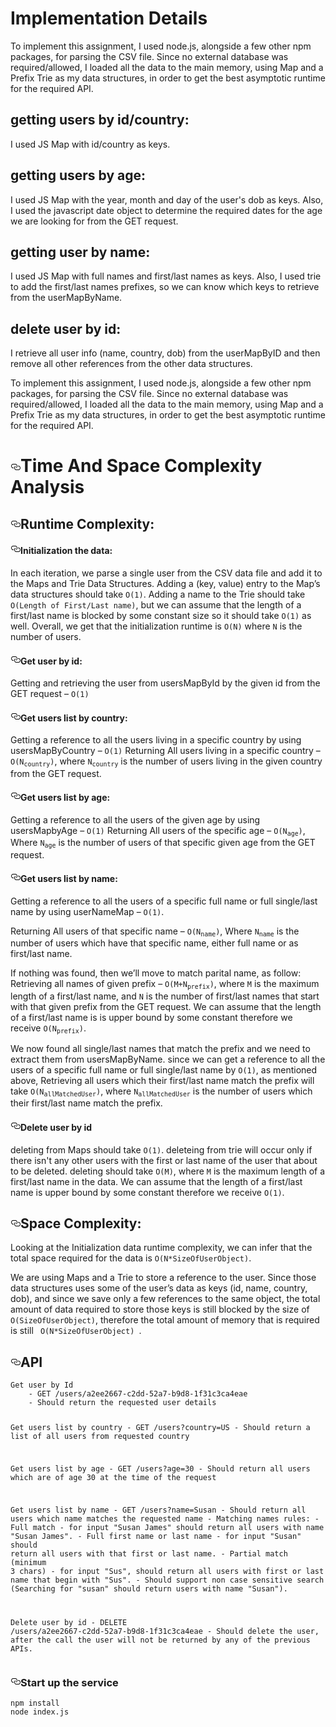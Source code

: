 <h1>Implementation Details</h1>

To implement this assignment, I used node.js, alongside a few other npm packages, for parsing the CSV file. Since no external database was required/allowed, I loaded all the data to the main memory, using Map and a Prefix Trie as my data structures, in order to get the best asymptotic runtime for the required API.

## getting users by id/country:
I used JS Map with id/country as keys.

## getting users by age:
I used JS Map with the year, month and day of the user's dob as keys. Also, I used the javascript date object to determine the required dates for the age we are looking for from the GET request.

## getting user by name:
I used JS Map with full names and first/last names as keys. Also, I used trie to add the first/last names prefixes, so we can know which keys to retrieve from the userMapByName.

## delete user by id:
I retrieve all user info (name, country, dob) from the userMapByID and then remove all other references from the other data structures.

<p>To implement this assignment, I used node.js, alongside a few other npm packages, for parsing the CSV file. Since no external database was required/allowed, I loaded all the data to the main memory, using Map and a Prefix Trie as my data structures, in order to get the best asymptotic runtime for the required API.</p>
<h1><a id="user-content-time-and-space-complexity-analysis" class="anchor" aria-hidden="true" href="#time-and-space-complexity-analysis"><svg class="octicon octicon-link" viewBox="0 0 16 16" version="1.1" width="16" height="16" aria-hidden="true"><path fill-rule="evenodd" d="M4 9h1v1H4c-1.5 0-3-1.69-3-3.5S2.55 3 4 3h4c1.45 0 3 1.69 3 3.5 0 1.41-.91 2.72-2 3.25V8.59c.58-.45 1-1.27 1-2.09C10 5.22 8.98 4 8 4H4c-.98 0-2 1.22-2 2.5S3 9 4 9zm9-3h-1v1h1c1 0 2 1.22 2 2.5S13.98 12 13 12H9c-.98 0-2-1.22-2-2.5 0-.83.42-1.64 1-2.09V6.25c-1.09.53-2 1.84-2 3.25C6 11.31 7.55 13 9 13h4c1.45 0 3-1.69 3-3.5S14.5 6 13 6z"></path></svg></a>Time And Space Complexity Analysis</h1>
<h2><a id="user-content-runtime-complexity" class="anchor" aria-hidden="true" href="#runtime-complexity"><svg class="octicon octicon-link" viewBox="0 0 16 16" version="1.1" width="16" height="16" aria-hidden="true"><path fill-rule="evenodd" d="M4 9h1v1H4c-1.5 0-3-1.69-3-3.5S2.55 3 4 3h4c1.45 0 3 1.69 3 3.5 0 1.41-.91 2.72-2 3.25V8.59c.58-.45 1-1.27 1-2.09C10 5.22 8.98 4 8 4H4c-.98 0-2 1.22-2 2.5S3 9 4 9zm9-3h-1v1h1c1 0 2 1.22 2 2.5S13.98 12 13 12H9c-.98 0-2-1.22-2-2.5 0-.83.42-1.64 1-2.09V6.25c-1.09.53-2 1.84-2 3.25C6 11.31 7.55 13 9 13h4c1.45 0 3-1.69 3-3.5S14.5 6 13 6z"></path></svg></a>Runtime Complexity:</h2>
<h4><a id="user-content-initialization-the-data" class="anchor" aria-hidden="true" href="#initialization-the-data"><svg class="octicon octicon-link" viewBox="0 0 16 16" version="1.1" width="16" height="16" aria-hidden="true"><path fill-rule="evenodd" d="M4 9h1v1H4c-1.5 0-3-1.69-3-3.5S2.55 3 4 3h4c1.45 0 3 1.69 3 3.5 0 1.41-.91 2.72-2 3.25V8.59c.58-.45 1-1.27 1-2.09C10 5.22 8.98 4 8 4H4c-.98 0-2 1.22-2 2.5S3 9 4 9zm9-3h-1v1h1c1 0 2 1.22 2 2.5S13.98 12 13 12H9c-.98 0-2-1.22-2-2.5 0-.83.42-1.64 1-2.09V6.25c-1.09.53-2 1.84-2 3.25C6 11.31 7.55 13 9 13h4c1.45 0 3-1.69 3-3.5S14.5 6 13 6z"></path></svg></a>Initialization the data:</h4>
<p>In each iteration, we parse a single user from the CSV data file and add it to the Maps and Trie Data Structures. Adding a (key, value) entry to the Map’s data structures should take <code>O(1)</code>. Adding a name to the Trie should take <code>O(Length of First/Last name)</code>, but we can assume that the length of a first/last name is blocked by some constant size so it should take <code>O(1)</code> as well. Overall, we get that the initialization runtime is <code>O(N)</code> where <code>N</code> is the number of users.</p>
<h4><a id="user-content-get-user-by-id" class="anchor" aria-hidden="true" href="#get-user-by-id"><svg class="octicon octicon-link" viewBox="0 0 16 16" version="1.1" width="16" height="16" aria-hidden="true"><path fill-rule="evenodd" d="M4 9h1v1H4c-1.5 0-3-1.69-3-3.5S2.55 3 4 3h4c1.45 0 3 1.69 3 3.5 0 1.41-.91 2.72-2 3.25V8.59c.58-.45 1-1.27 1-2.09C10 5.22 8.98 4 8 4H4c-.98 0-2 1.22-2 2.5S3 9 4 9zm9-3h-1v1h1c1 0 2 1.22 2 2.5S13.98 12 13 12H9c-.98 0-2-1.22-2-2.5 0-.83.42-1.64 1-2.09V6.25c-1.09.53-2 1.84-2 3.25C6 11.31 7.55 13 9 13h4c1.45 0 3-1.69 3-3.5S14.5 6 13 6z"></path></svg></a>Get user by id:</h4>
<p>Getting and retrieving the user from usersMapById by the given id from the GET request – <code>O(1)</code></p>
<p><sub></sub></p>
<h4><a id="user-content-get-users-list-by-country" class="anchor" aria-hidden="true" href="#get-users-list-by-country"><svg class="octicon octicon-link" viewBox="0 0 16 16" version="1.1" width="16" height="16" aria-hidden="true"><path fill-rule="evenodd" d="M4 9h1v1H4c-1.5 0-3-1.69-3-3.5S2.55 3 4 3h4c1.45 0 3 1.69 3 3.5 0 1.41-.91 2.72-2 3.25V8.59c.58-.45 1-1.27 1-2.09C10 5.22 8.98 4 8 4H4c-.98 0-2 1.22-2 2.5S3 9 4 9zm9-3h-1v1h1c1 0 2 1.22 2 2.5S13.98 12 13 12H9c-.98 0-2-1.22-2-2.5 0-.83.42-1.64 1-2.09V6.25c-1.09.53-2 1.84-2 3.25C6 11.31 7.55 13 9 13h4c1.45 0 3-1.69 3-3.5S14.5 6 13 6z"></path></svg></a>Get users list by country:</h4>
<p>Getting a reference to all the users living in a specific country by using usersMapByCountry – <code>O(1)</code>
Returning All users living in a specific country – <code>O(N<sub>country</sub>)</code>, where <code>N<sub>country</sub></code> is the number of users living in the given country from the GET request.</p>
<h4><a id="user-content-get-users-list-by-age" class="anchor" aria-hidden="true" href="#get-users-list-by-age"><svg class="octicon octicon-link" viewBox="0 0 16 16" version="1.1" width="16" height="16" aria-hidden="true"><path fill-rule="evenodd" d="M4 9h1v1H4c-1.5 0-3-1.69-3-3.5S2.55 3 4 3h4c1.45 0 3 1.69 3 3.5 0 1.41-.91 2.72-2 3.25V8.59c.58-.45 1-1.27 1-2.09C10 5.22 8.98 4 8 4H4c-.98 0-2 1.22-2 2.5S3 9 4 9zm9-3h-1v1h1c1 0 2 1.22 2 2.5S13.98 12 13 12H9c-.98 0-2-1.22-2-2.5 0-.83.42-1.64 1-2.09V6.25c-1.09.53-2 1.84-2 3.25C6 11.31 7.55 13 9 13h4c1.45 0 3-1.69 3-3.5S14.5 6 13 6z"></path></svg></a>Get users list by age:</h4>
<p>Getting a reference to all the users of the given age by using usersMapbyAge – <code>O(1)</code>
Returning All users of the specific age – <code>O(N<sub>age</sub>)</code>,
Where <code>N<sub>age</sub></code> is the number of users of that specific given age from the GET request.</p>
<h4><a id="user-content-get-users-list-by-name" class="anchor" aria-hidden="true" href="#get-users-list-by-name"><svg class="octicon octicon-link" viewBox="0 0 16 16" version="1.1" width="16" height="16" aria-hidden="true"><path fill-rule="evenodd" d="M4 9h1v1H4c-1.5 0-3-1.69-3-3.5S2.55 3 4 3h4c1.45 0 3 1.69 3 3.5 0 1.41-.91 2.72-2 3.25V8.59c.58-.45 1-1.27 1-2.09C10 5.22 8.98 4 8 4H4c-.98 0-2 1.22-2 2.5S3 9 4 9zm9-3h-1v1h1c1 0 2 1.22 2 2.5S13.98 12 13 12H9c-.98 0-2-1.22-2-2.5 0-.83.42-1.64 1-2.09V6.25c-1.09.53-2 1.84-2 3.25C6 11.31 7.55 13 9 13h4c1.45 0 3-1.69 3-3.5S14.5 6 13 6z"></path></svg></a>Get users list by name:</h4>
<p>Getting a reference to all the users of a specific full name or full single/last name by using userNameMap – <code>O(1)</code>.</p>
<p>Returning All users of that specific name – <code>O(N<sub>name</sub>)</code>, Where <code>N<sub>name</sub></code> is the number of users which have that specific name, either full name or as first/last name.</p>
<p>If nothing was found, then we’ll move to match parital name, as follow:
Retrieving all names of given prefix – <code>O(M+N<sub>prefix</sub>)</code>, where <code>M</code> is the maximum length of a first/last name, and <code>N</code> is the number of first/last names that start with that given prefix from the GET request. We can assume that the length of a first/last name is is upper bound by some constant therefore we receive <code>O(N<sub>prefix</sub>)</code>.</p>
<p>We now found all single/last names that match the prefix and we need to extract them from usersMapByName.
since we can get a reference to all the users of a specific full name or full single/last name by <code>O(1)</code>, as mentioned above, Retrieving all users which their first/last name match the prefix will take <code>O(N<sub>allMatchedUser</sub>)</code>, where <code>N<sub>allMatchedUser</sub></code> is the number of users which their first/last name match the prefix.</p>
<h4><a id="user-content-delete-user-by-id" class="anchor" aria-hidden="true" href="#delete-user-by-id"><svg class="octicon octicon-link" viewBox="0 0 16 16" version="1.1" width="16" height="16" aria-hidden="true"><path fill-rule="evenodd" d="M4 9h1v1H4c-1.5 0-3-1.69-3-3.5S2.55 3 4 3h4c1.45 0 3 1.69 3 3.5 0 1.41-.91 2.72-2 3.25V8.59c.58-.45 1-1.27 1-2.09C10 5.22 8.98 4 8 4H4c-.98 0-2 1.22-2 2.5S3 9 4 9zm9-3h-1v1h1c1 0 2 1.22 2 2.5S13.98 12 13 12H9c-.98 0-2-1.22-2-2.5 0-.83.42-1.64 1-2.09V6.25c-1.09.53-2 1.84-2 3.25C6 11.31 7.55 13 9 13h4c1.45 0 3-1.69 3-3.5S14.5 6 13 6z"></path></svg></a>Delete user by id</h4>
<p>deleting from Maps should take <code>O(1)</code>.
deleteing from trie will occur only if there isn't any other users with the first or last name of the user that about to be deleted. deleting should take <code>O(M)</code>, where <code>M</code> is the maximum length of a first/last name in the data. We can assume that the length of a first/last name is upper bound by some constant therefore we receive <code>O(1)</code>.</p>
<h2><a id="user-content-space-complexity" class="anchor" aria-hidden="true" href="#space-complexity"><svg class="octicon octicon-link" viewBox="0 0 16 16" version="1.1" width="16" height="16" aria-hidden="true"><path fill-rule="evenodd" d="M4 9h1v1H4c-1.5 0-3-1.69-3-3.5S2.55 3 4 3h4c1.45 0 3 1.69 3 3.5 0 1.41-.91 2.72-2 3.25V8.59c.58-.45 1-1.27 1-2.09C10 5.22 8.98 4 8 4H4c-.98 0-2 1.22-2 2.5S3 9 4 9zm9-3h-1v1h1c1 0 2 1.22 2 2.5S13.98 12 13 12H9c-.98 0-2-1.22-2-2.5 0-.83.42-1.64 1-2.09V6.25c-1.09.53-2 1.84-2 3.25C6 11.31 7.55 13 9 13h4c1.45 0 3-1.69 3-3.5S14.5 6 13 6z"></path></svg></a>Space Complexity:</h2>
<p>Looking at the Initialization data runtime complexity, we can infer that the total space required for the data is <code>O(N*SizeOfUserObject)</code>.</p>
<p>We are using Maps and a Trie to store a reference to the user. Since those data structures uses some of the user’s data as keys (id, name, country, dob), and since we save only a few references to the same object, the total amount of data required to store those keys is still blocked by the size of <code>O(SizeOfUserObject)</code>, therefore the total amount of memory that is required is still <code> O(N*SizeOfUserObject) </code>.</p>
<h2><a id="user-content-api" class="anchor" aria-hidden="true" href="#api"><svg class="octicon octicon-link" viewBox="0 0 16 16" version="1.1" width="16" height="16" aria-hidden="true"><path fill-rule="evenodd" d="M4 9h1v1H4c-1.5 0-3-1.69-3-3.5S2.55 3 4 3h4c1.45 0 3 1.69 3 3.5 0 1.41-.91 2.72-2 3.25V8.59c.58-.45 1-1.27 1-2.09C10 5.22 8.98 4 8 4H4c-.98 0-2 1.22-2 2.5S3 9 4 9zm9-3h-1v1h1c1 0 2 1.22 2 2.5S13.98 12 13 12H9c-.98 0-2-1.22-2-2.5 0-.83.42-1.64 1-2.09V6.25c-1.09.53-2 1.84-2 3.25C6 11.31 7.55 13 9 13h4c1.45 0 3-1.69 3-3.5S14.5 6 13 6z"></path></svg></a>API</h2>
<pre><code>Get user by Id
    - GET /users/a2ee2667-c2dd-52a7-b9d8-1f31c3ca4eae
    - Should return the requested user details 

Get users list by country
    - GET /users?country=US
    - Should return a list of all users from requested country

Get users list by age
    - GET /users?age=30
    - Should return all users which are of age 30 at the time of the request

Get users list by name
    - GET /users?name=Susan
    - Should return all users which name matches the requested name
    - Matching names rules:
        - Full match - for input "Susan James" should return all users with name "Susan James".
        - Full first name or last name - for input "Susan" should return all users with that first or last name.
        - Partial match (minimum 3 chars) - for input "Sus", should return all users with first or last name that begin with "Sus".
        - Should support non case sensitive search (Searching for "susan" should return users with name "Susan").

Delete user by id
    - DELETE /users/a2ee2667-c2dd-52a7-b9d8-1f31c3ca4eae
    - Should delete the user, after the call the user will not be returned by any of the previous APIs.
</code></pre>
<h3><a id="user-content-start-up-the-service" class="anchor" aria-hidden="true" href="#start-up-the-service"><svg class="octicon octicon-link" viewBox="0 0 16 16" version="1.1" width="16" height="16" aria-hidden="true"><path fill-rule="evenodd" d="M4 9h1v1H4c-1.5 0-3-1.69-3-3.5S2.55 3 4 3h4c1.45 0 3 1.69 3 3.5 0 1.41-.91 2.72-2 3.25V8.59c.58-.45 1-1.27 1-2.09C10 5.22 8.98 4 8 4H4c-.98 0-2 1.22-2 2.5S3 9 4 9zm9-3h-1v1h1c1 0 2 1.22 2 2.5S13.98 12 13 12H9c-.98 0-2-1.22-2-2.5 0-.83.42-1.64 1-2.09V6.25c-1.09.53-2 1.84-2 3.25C6 11.31 7.55 13 9 13h4c1.45 0 3-1.69 3-3.5S14.5 6 13 6z"></path></svg></a>Start up the service</h3>
<pre><code>npm install
node index.js
</code></pre>

